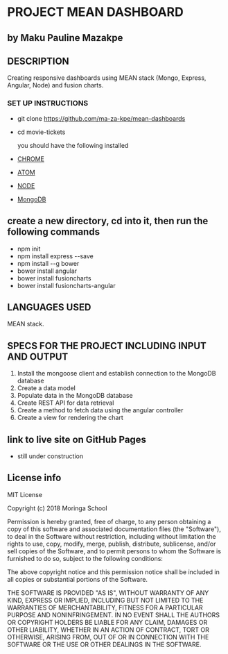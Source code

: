 
# PROJECT MEAN DASHBOARD

## by Maku Pauline Mazakpe

## DESCRIPTION

 Creating responsive dashboards using MEAN stack (Mongo, Express, Angular, Node) and fusion charts.

### SET UP INSTRUCTIONS

-   git clone <https://github.com/ma-za-kpe/mean-dashboards>
-   cd movie-tickets

    you should have the following installed

-   [CHROME](https://www.google.com/chrome/)
-   [ATOM](https://atom.io/)
-   [NODE](https://nodejs.org/en/download/)
-   [MongoDB](https://docs.mongodb.com/manual/introduction/)

## create a new directory, cd into it, then run the following commands

- npm init
- npm install express --save
- npm install --g bower
- bower install angular
- bower install fusioncharts
- bower install fusioncharts-angular

## LANGUAGES USED

MEAN stack.

## SPECS FOR THE PROJECT INCLUDING INPUT AND OUTPUT

1. Install the mongoose client and establish connection to the MongoDB database
2. Create a data model
3. Populate data in the MongoDB database
4. Create REST API for data retrieval
5. Create a method to fetch data using the angular controller
6. Create a view for rendering the chart

## link to live site on GitHub Pages

- still under construction

## License info

MIT License

Copyright (c) 2018 Moringa School

Permission is hereby granted, free of charge, to any person obtaining a copy
of this software and associated documentation files (the "Software"), to deal
in the Software without restriction, including without limitation the rights
to use, copy, modify, merge, publish, distribute, sublicense, and/or sell
copies of the Software, and to permit persons to whom the Software is
furnished to do so, subject to the following conditions:

The above copyright notice and this permission notice shall be included in all
copies or substantial portions of the Software.

THE SOFTWARE IS PROVIDED "AS IS", WITHOUT WARRANTY OF ANY KIND, EXPRESS OR
IMPLIED, INCLUDING BUT NOT LIMITED TO THE WARRANTIES OF MERCHANTABILITY,
FITNESS FOR A PARTICULAR PURPOSE AND NONINFRINGEMENT. IN NO EVENT SHALL THE
AUTHORS OR COPYRIGHT HOLDERS BE LIABLE FOR ANY CLAIM, DAMAGES OR OTHER
LIABILITY, WHETHER IN AN ACTION OF CONTRACT, TORT OR OTHERWISE, ARISING FROM,
OUT OF OR IN CONNECTION WITH THE SOFTWARE OR THE USE OR OTHER DEALINGS IN THE
SOFTWARE.
